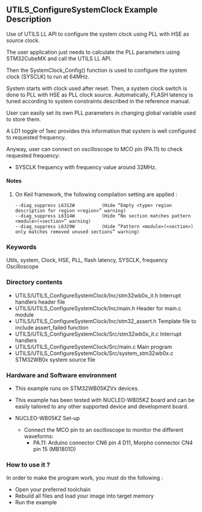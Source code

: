 ## <b>UTILS_ConfigureSystemClock Example Description</b>

Use of UTILS LL API to configure the system clock using PLL with HSE as source clock. 

The user application just needs to calculate the PLL parameters using STM32CubeMX and call the UTILS LL API.

Then the SystemClock_Config() function is used to configure the system
clock (SYSCLK) to run at 64MHz.

System starts with clock used after reset.
Then, a system clock switch is done to PLL with HSE as PLL clock source. Automatically, FLASH latency
is tuned according to system constraints described in the reference manual.

User can easily set its own PLL parameters in changing global variable used to store them.

A LD1 toggle of 1sec provides this information that system is well configured to requested frequency.  

Anyway, user can connect on oscilloscope to MCO pin (PA.11) to check requested frequency:
 
 - SYSCLK frequency with frequency value around 32MHz.

#### <b>Notes</b>
                                            
 1. On Keil framework, the following compilation setting are applied :
    
        --diag_suppress L6312W          (Hide “Empty <type> region description for region <region>” warning)
        --diag_suppress L6314W          (Hide “No section matches pattern <module>(<section>” warning)
        --diag_suppress L6329W          (Hide “Pattern <module>(<section>) only matches removed unused sections” warning)

### <b>Keywords</b>

Utils, system, Clock, HSE, PLL, flash latency, SYSCLK, frequency Oscilloscope



### <b>Directory contents</b>

  - UTILS/UTILS_ConfigureSystemClock/Inc/stm32wb0x_it.h          Interrupt handlers header file
  - UTILS/UTILS_ConfigureSystemClock/Inc/main.h                  Header for main.c module
  - UTILS/UTILS_ConfigureSystemClock/Inc/stm32_assert.h          Template file to include assert_failed function
  - UTILS/UTILS_ConfigureSystemClock/Src/stm32wb0x_it.c          Interrupt handlers
  - UTILS/UTILS_ConfigureSystemClock/Src/main.c                  Main program
  - UTILS/UTILS_ConfigureSystemClock/Src/system_stm32wb0x.c      STM32WB0x system source file


### <b>Hardware and Software environment</b>

  - This example runs on STM32WB05KZVx devices.
    
  - This example has been tested with NUCLEO-WB05KZ board and can be
    easily tailored to any other supported device and development board.

  - NUCLEO-WB05KZ Set-up
    - Connect the MCO pin to an oscilloscope to monitor the different waveforms:
      - PA.11: Arduino connector CN6 pin 4 D11, Morpho connector CN4 pin 15 (MB1801D)

### <b>How to use it ?</b>

In order to make the program work, you must do the following :

 - Open your preferred toolchain
 - Rebuild all files and load your image into target memory
 - Run the example


